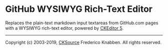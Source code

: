 # GitHub WYSIWYG Rich-Text Editor

Replaces the plain-text markdown input textareas from GitHub.com pages with a
WYSIWYG rich-text editor, powered by [CKEditor 5](https://ckeditor.com/).

---

Copyright (c) 2003-2019, [CKSource](https://cksource.com/) Frederico Knabben.
All rights reserved.
